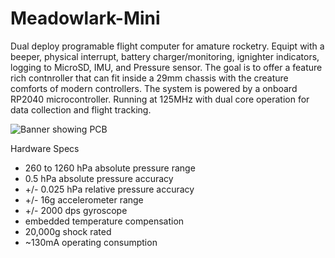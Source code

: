 # Meadowlark-Mini

Dual deploy programable flight computer for amature rocketry. Equipt with a beeper, physical interrupt, battery charger/monitoring, ignighter indicators, logging to MicroSD, IMU, and Pressure sensor. The goal is to offer a feature rich contnroller that can fit inside a 29mm chassis with the creature comforts of modern controllers. The system is powered by a onboard RP2040 microcontroller. Running at 125MHz with dual core operation for data collection and flight tracking.  

![Banner showing PCB]()

Hardware Specs
* 260 to 1260 hPa absolute pressure range
* 0.5 hPa absolute pressure accuracy
* +/- 0.025 hPa relative pressure accuracy
* +/- 16g accelerometer range
* +/- 2000 dps gyroscope
* embedded temperature compensation
* 20,000g shock rated
* ~130mA operating consumption 

